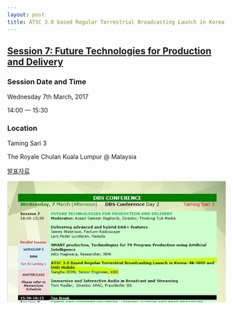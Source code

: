 ```yaml
---
layout: post
title: ATSC 3.0 based Regular Terrestrial Broadcasting Launch in Korea. 4K-UHD and UHD-Mobile @ ABU DBS 2018
---
```


## [Session 7: Future Technologies for Production and Delivery](http://dbs.abu.org.my/)

### Session Date and Time 
Wednesday 7th March, 2017

14:00 — 15:30

### Location 
Taming Sari 3 

The Royale Chulan Kuala Lumpur @ Malaysia


[발표자료](https://www.slideshare.net/SunghoJeon/atsc-30-based-regular-terrestrial-broadcasting-launch-in-korea-4kuhd-and-uhdmobile-abu-dbs-2018)

![그림 1](/images/ABUDBS2018.jpg)
